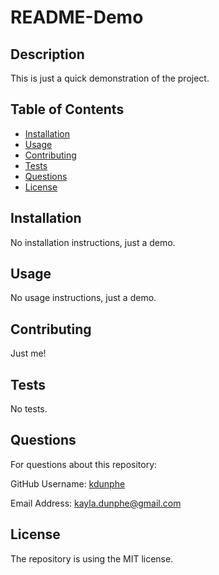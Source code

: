 # README-Demo
  ## Description
  This is just a quick demonstration of the project.

  ## Table of Contents
  * [Installation](#installation)
  * [Usage](#usage)
  * [Contributing](#contributing)
  * [Tests](#tests)
  * [Questions](#questions)
  * [License](#license)

  ## Installation
  No installation instructions, just a demo.

  ## Usage
  No usage instructions, just a demo.

  ## Contributing
  Just me!

  ## Tests
  No tests.

  ## Questions
  For questions about this repository:

  GitHub Username: [kdunphe](https://github.com/kdunphe)

  Email Address: kayla.dunphe@gmail.com


  ## License
  The repository is using the MIT license.

